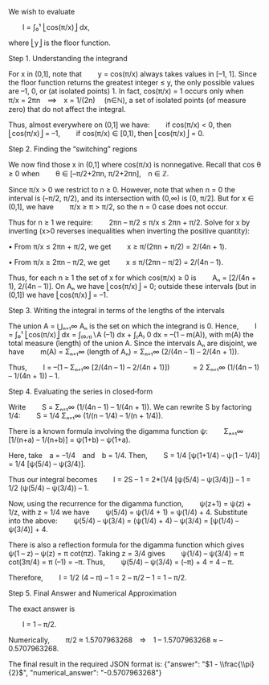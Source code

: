 We wish to evaluate

  I = ∫₀¹ ⎣cos(π/x)⎦ dx,

where ⎣y⎦ is the floor function.

Step 1. Understanding the integrand

For x in (0,1], note that
  y = cos(π/x)
always takes values in [–1, 1]. Since the floor function returns the greatest integer ≤ y, the only possible values are –1, 0, or (at isolated points) 1. In fact, cos(π/x) = 1 occurs only when
  π/x = 2πn ⟹ x = 1/(2n)  (n∈ℕ),
a set of isolated points (of measure zero) that do not affect the integral.

Thus, almost everywhere on (0,1] we have:
  if cos(π/x) < 0, then ⎣cos(π/x)⎦ = –1,
  if cos(π/x) ∈ [0,1), then ⎣cos(π/x)⎦ = 0.

Step 2. Finding the “switching” regions

We now find those x in (0,1] where cos(π/x) is nonnegative. Recall that cos θ ≥ 0 when
  θ ∈ [–π/2+2πn, π/2+2πn], n ∈ ℤ.

Since π/x > 0 we restrict to n ≥ 0. However, note that when n = 0 the interval is (–π/2, π/2), and its intersection with (0,∞) is (0, π/2]. But for x ∈ (0,1], we have
  π/x ≥ π > π/2,
so the n = 0 case does not occur.

Thus for n ≥ 1 we require:
  2πn – π/2 ≤ π/x ≤ 2πn + π/2.
Solve for x by inverting (x>0 reverses inequalities when inverting the positive quantity):

• From π/x ≤ 2πn + π/2, we get
  x ≥ π/(2πn + π/2) = 2/(4n + 1).

• From π/x ≥ 2πn – π/2, we get
  x ≤ π/(2πn – π/2) = 2/(4n – 1).

Thus, for each n ≥ 1 the set of x for which cos(π/x) ≥ 0 is
  Aₙ = [2/(4n + 1), 2/(4n – 1)].
On Aₙ we have ⎣cos(π/x)⎦ = 0; outside these intervals (but in (0,1]) we have ⎣cos(π/x)⎦ = –1.

Step 3. Writing the integral in terms of the lengths of the intervals

The union A = ⋃ₙ₌₁∞ Aₙ is the set on which the integrand is 0. Hence,
  I = ∫₀¹ ⎣cos(π/x)⎦ dx = ∫₍₀,₁₎∖A (–1) dx + ∫₍A₎ 0 dx = –(1 – m(A)),
with m(A) the total measure (length) of the union A. Since the intervals Aₙ are disjoint, we have
  m(A) = Σₙ₌₁∞ (length of Aₙ) = Σₙ₌₁∞ (2/(4n – 1) – 2/(4n + 1)).

Thus,
  I = –(1 – Σₙ₌₁∞ [2/(4n – 1) – 2/(4n + 1)])
   = 2 Σₙ₌₁∞ (1/(4n – 1) – 1/(4n + 1)) – 1.

Step 4. Evaluating the series in closed‐form

Write
  S = Σₙ₌₁∞ (1/(4n – 1) – 1/(4n + 1)).
We can rewrite S by factoring 1/4:
  S = 1/4 Σₙ₌₁∞ (1/(n – 1/4) – 1/(n + 1/4)).

There is a known formula involving the digamma function ψ:
  Σₙ₌₁∞ [1/(n+a) – 1/(n+b)] = ψ(1+b) – ψ(1+a).

Here, take a = –1/4 and b = 1/4. Then,
  S = 1/4 [ψ(1+1/4) – ψ(1 – 1/4)] = 1/4 [ψ(5/4) – ψ(3/4)].

Thus our integral becomes
  I = 2S – 1 = 2*(1/4 [ψ(5/4) – ψ(3/4)]) – 1 = 1/2 (ψ(5/4) – ψ(3/4)) – 1.

Now, using the recurrence for the digamma function,
  ψ(z+1) = ψ(z) + 1/z,
with z = 1/4 we have
  ψ(5/4) = ψ(1/4 + 1) = ψ(1/4) + 4.
Substitute into the above:
  ψ(5/4) – ψ(3/4) = (ψ(1/4) + 4) – ψ(3/4) = [ψ(1/4) – ψ(3/4)] + 4.

There is also a reflection formula for the digamma function which gives
  ψ(1 – z) – ψ(z) = π cot(πz).
Taking z = 3/4 gives
  ψ(1/4) – ψ(3/4) = π cot(3π/4) = π (–1) = –π.
Thus, 
  ψ(5/4) – ψ(3/4) = (–π) + 4 = 4 – π.

Therefore,
  I = 1/2 (4 – π) – 1 = 2 – π/2 – 1 = 1 – π/2.

Step 5. Final Answer and Numerical Approximation

The exact answer is

  I = 1 – π/2.

Numerically,
  π/2 ≈ 1.5707963268 ⇒ 1 – 1.5707963268 ≈ –0.5707963268.

The final result in the required JSON format is:
{"answer": "$1 - \\frac{\\pi}{2}$", "numerical_answer": "-0.5707963268"}
